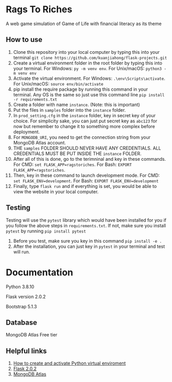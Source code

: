 # Rags To Riches
A web game simulation of Game of Life with financial literacy as its theme

## How to use

1. Clone this repository into your local computer by typing this into your terminal `git clone https://github.com/kuanjiahong/flask-projects.git`
2. Create a virtual environment folder in the root folder by typing this into your terminal. For Windows: `py -m venv env`. For Unix/macOS: `python3 -m venv env`
3. Activate the virtual environment. For Windows: `.\env\Scripts\activate`. For Unix/macOS: `source env/bin/activate`
4. pip install the require package by running this command in your terminal. Any OS is the same so just use this command line `pip install -r requirements.txt`
6. Create a folder with name `instance`. (Note: this is important)
7. Put the files in `samples` folder into the `instance` folder. 
8. In `prod_setting.cfg` in the `instance` folder, key in secret key of your choice. For simplicity sake, you can just put secret key as `abc123` for now but remember to change it to something more complex before deployment.
9. For `MONGODB_URI`, you need to get the connection string from your MongoDB Atlas account.
10. THE `samples` FOLDER SHOULD NEVER HAVE ANY CREDENTIALS. ALL CREDENTIALS MUST BE PUT INSIDE THE `instance` FOLDER.
11. After all of this is done, go to the terimninal and key in these commands. For CMD: `set FLASK_APP=ragstoriches`. For Bash: `EXPORT FLASK_APP=ragstoriches`.
12. Then, key in these command to launch development mode. For CMD: `set FLASK_ENV=development`. For Bash: `EXPORT FLASK_ENV=development` 
13. Finally, type `flask run` and if everything is set, you would be able to view the website in your local computer.

## Testing

Testing will use the `pytest` library which would have been installed for you if you follow the above steps in `requirements.txt`. If not, make sure you install `pytest` by running `pip install pytest`

1. Before you test, make sure you key in this command `pip install -e .`
2. After the installation, you can just key in `pytest` in your terminal and test will run.

# Documentation
Python 3.8.10

Flask version 2.0.2

Bootstrap 5.1.3

## Database

MongoDB Atlas Free tier

## Helpful links
1. [How to create and activate Python virtual enviroment](https://packaging.python.org/en/latest/guides/installing-using-pip-and-virtual-environments/#creating-a-virtual-environment)
2. [Flask 2.0.2](https://flask.palletsprojects.com/en/2.0.x/)
3. [MongoDB Atlas](https://www.mongodb.com/)
